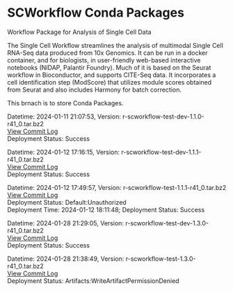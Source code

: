 # SCWorkflow Conda Packages
Workflow Package for Analysis of Single Cell Data

The Single Cell Workflow streamlines the analysis of multimodal Single Cell RNA-Seq data produced from 10x Genomics.  It can be run in a docker container, and for biologists, in user-friendly web-based interactive notebooks (NIDAP, Palantir Foundry). Much of it is based on the Seurat workflow in Bioconductor, and supports CITE-Seq data.  It incorporates a cell identification step (ModScore) that utilizes module scores obtained from Seurat and also includes Harmony for batch correction.

This brnach is to store Conda Packages.

Datetime: 2024-01-11 21:07:53, Version:  r-scworkflow-test-dev-1.1.0-r41_0.tar.bz2
<br>[View Commit Log](Commit_Log_r-scworkflow-test-dev-1.1.0-r41_0.log)
<br>Deployment Status: Success

Datetime: 2024-01-12 17:16:15, Version:  r-scworkflow-test-dev-1.1.1-r41_0.tar.bz2
<br>[View Commit Log](Commit_Log_r-scworkflow-test-dev-1.1.1-r41_0.log)
<br>Deployment Status: Success

Datetime: 2024-01-12 17:49:57, Version:  r-scworkflow-test-1.1.1-r41_0.tar.bz2
<br>[View Commit Log](Commit_Log_r-scworkflow-test-1.1.1-r41_0.log)
<br>Deployment Status: Default:Unauthorized
<br>Deployment Time: 2024-01-12 18:11:48; Deployment Status: Success

Datetime: 2024-01-28 21:29:05, Version:  r-scworkflow-test-dev-1.3.0-r41_0.tar.bz2
<br>[View Commit Log](Commit_Log_r-scworkflow-test-dev-1.3.0-r41_0.log)
<br>Deployment Status: Success

Datetime: 2024-01-28 21:38:49, Version:  r-scworkflow-test-1.3.0-r41_0.tar.bz2
<br>[View Commit Log](Commit_Log_r-scworkflow-test-1.3.0-r41_0.log)
<br>Deployment Status: Artifacts:WriteArtifactPermissionDenied
